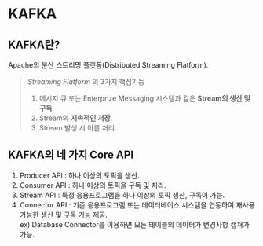 # KAFKA
## KAFKA란?
 Apache의 분산 스트리밍 플랫폼(Distributed Streaming Flatform).
 > *Streaming Flatform* 의 3가지 핵심기능  
 > 1. 메시지 큐 또는 Enterprize Messaging 시스템과 같은 **Stream의 생산 및 구독**.
 > 2. Stream의 **지속적인 저장**.
 > 3. Stream 발생 시 이를 처리.

## KAFKA의 네 가지 Core API
 1. Producer API : 하나 이상의 토픽을 생산.
 1. Consumer API : 하나 이상의 토픽을 구독 및 처리.
 1. Stream API : 특정 응용프로그램을 하나 이상의 토픽 생산, 구독이 가능.
 1. Connector API : 기존 응용프로그램 또는 데이터베이스 시스템을 연동하여 재사용 가능한 생산 및 구독 기능 제공.  
 ex) Database Connector를 이용하면 모든 테이블의 데이터가 변경사항 캡쳐가 가능.
